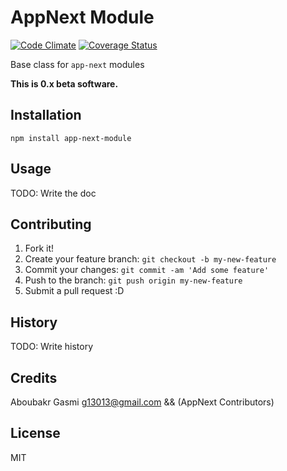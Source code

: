 # AppNext Module

[![Code Climate](https://codeclimate.com/github/g13013/node-app-next-module/badges/gpa.svg)](https://codeclimate.com/github/g13013/node-app-next-module)
[![Coverage Status](https://coveralls.io/repos/github/g13013/node-app-next-module/badge.svg?branch=master)](https://coveralls.io/github/g13013/node-app-next-module?branch=master)

Base class for `app-next` modules

**This is 0.x beta software.**

## Installation

`npm install app-next-module`

## Usage

TODO: Write the doc

## Contributing

1.  Fork it!
2.  Create your feature branch: `git checkout -b my-new-feature`
3.  Commit your changes: `git commit -am 'Add some feature'`
4.  Push to the branch: `git push origin my-new-feature`
5.  Submit a pull request :D

## History

TODO: Write history

## Credits

Aboubakr Gasmi <g13013@gmail.com> && (AppNext Contributors)

## License

MIT
